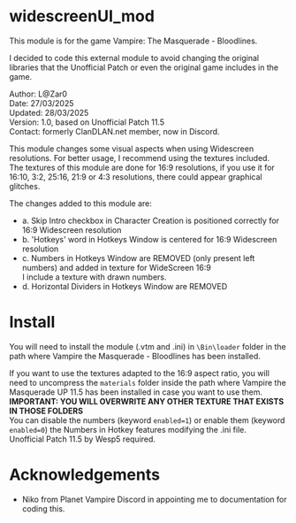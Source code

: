 # widescreenUI_mod

This module is for the game Vampire: The Masquerade - Bloodlines.

I decided to code this external module to avoid changing the original libraries that the Unofficial Patch or even the original game includes in the game.
 
Author: L@Zar0\
Date: 27/03/2025\
Updated: 28/03/2025\
Version: 1.0, based on Unofficial Patch 11.5\
Contact: formerly ClanDLAN.net member, now in Discord.

 This module changes some visual aspects when using Widescreen resolutions. For better usage, I recommend using the textures included.\
 The textures of this module are done for 16:9 resolutions, if you use it for 16:10, 3:2, 25:16, 21:9 or 4:3 resolutions, there could appear graphical glitches.

 The changes added to this module are:
* a.  Skip Intro checkbox in Character Creation is positioned correctly for 16:9 Widescreen resolution
* b.	'Hotkeys' word in Hotkeys Window is centered for 16:9 Widescreen resolution
* c.  Numbers in Hotkeys Window are REMOVED (only present left numbers) and added in texture for WideScreen 16:9\
      I include a texture with drawn numbers.
* d.  Horizontal Dividers in Hotkeys Window are REMOVED

# Install

You will need to install the module (.vtm and .ini) in `\Bin\loader` folder in the path where Vampire the Masquerade - Bloodlines has been installed.

If you want to use the textures adapted to the 16:9 aspect ratio, you will need to uncompress the `materials` folder inside the path where Vampire the Masquerade UP 11.5 has been installed in case you want to use them.\
**IMPORTANT: YOU WILL OVERWRITE ANY OTHER TEXTURE THAT EXISTS IN THOSE FOLDERS**\
You can disable the numbers (keyword `enabled=1`) or enable them (keyword `enabled=0`) the Numbers in Hotkey features modifying the .ini file.\
Unofficial Patch 11.5 by Wesp5 required.

# Acknowledgements
+ Niko from Planet Vampire Discord in appointing me to documentation for coding this.
